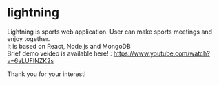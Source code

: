 # lightning
Lightning is sports web application. User can make sports meetings and enjoy together.<br>
It is based on React, Node.js and MongoDB<br>
Brief demo veideo is available here! : https://www.youtube.com/watch?v=6aLUFINZK2s<br>

Thank you for your interest!
